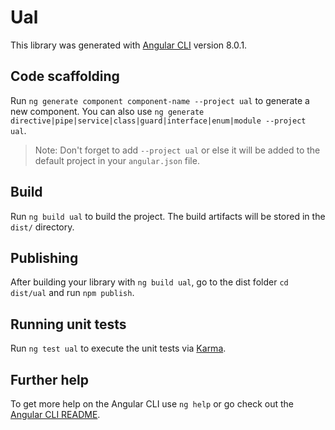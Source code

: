 # Ual

This library was generated with [Angular CLI](https://github.com/angular/angular-cli) version 8.0.1.

## Code scaffolding

Run `ng generate component component-name --project ual` to generate a new component. You can also use `ng generate directive|pipe|service|class|guard|interface|enum|module --project ual`.
> Note: Don't forget to add `--project ual` or else it will be added to the default project in your `angular.json` file. 

## Build

Run `ng build ual` to build the project. The build artifacts will be stored in the `dist/` directory.

## Publishing

After building your library with `ng build ual`, go to the dist folder `cd dist/ual` and run `npm publish`.

## Running unit tests

Run `ng test ual` to execute the unit tests via [Karma](https://karma-runner.github.io).

## Further help

To get more help on the Angular CLI use `ng help` or go check out the [Angular CLI README](https://github.com/angular/angular-cli/blob/master/README.md).
